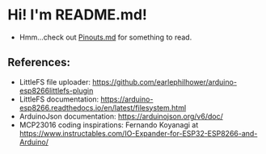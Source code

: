 # Hi! I'm README.md!
- Hmm...check out [Pinouts.md](./Pinouts/Pinouts.md) for something to read.
## References:
- LittleFS file uploader: <https://github.com/earlephilhower/arduino-esp8266littlefs-plugin><br>
- LittleFS documentation: <https://arduino-esp8266.readthedocs.io/en/latest/filesystem.html><br>
- ArduinoJson documentation: <https://arduinojson.org/v6/doc/>
- MCP23016 coding inspirations: Fernando Koyanagi at <https://www.instructables.com/IO-Expander-for-ESP32-ESP8266-and-Arduino/>